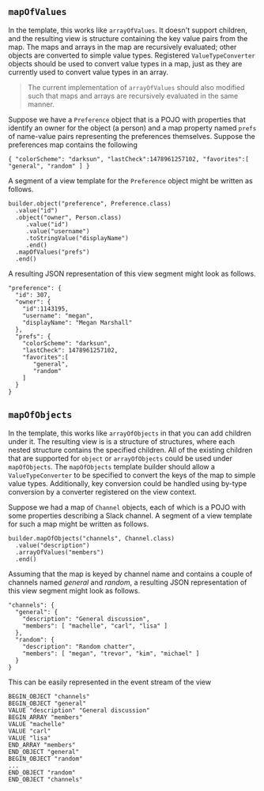 ## `mapOfValues`
In the template, this works like `arrayOfValues`. It doesn't support children, and the resulting view is structure containing the key value pairs from the map. The maps and arrays in the map are recursively evaluated; other objects are converted to simple value types.
Registered `ValueTypeConverter` objects should be used to convert value types in a map, just as they are currently used to convert value types in an array.

> The current implementation of `arrayOfValues` should also modified such that maps and arrays are recursively evaluated in the same manner.

Suppose we have a `Preference` object that is a POJO with properties that identify an owner for the object (a person) and a map property named `prefs` of name-value pairs representing the preferences themselves. Suppose the preferences map contains the following

```
{ "colorScheme": "darksun", "lastCheck":1478961257102, "favorites":[ "general", "random" ] }
```

A segment of a view template for the `Preference` object might be written as follows.

```
builder.object("preference", Preference.class)
  .value("id")
  .object("owner", Person.class)
     .value("id")
     .value("username")
     .toStringValue("displayName")
     .end()
  .mapOfValues("prefs")
  .end()
```

A resulting JSON representation of this view segment might look as follows.

```
"preference": {
  "id": 307,
  "owner": {
    "id":1143195,
    "username": "megan",
    "displayName": "Megan Marshall"
  },
  "prefs": { 
    "colorScheme": "darksun", 
    "lastCheck": 1478961257102, 
    "favorites":[ 
       "general", 
       "random" 
    ] 
  }
}
```

## `mapOfObjects`
In the template, this works like `arrayOfObjects` in that you can add children under it. The resulting view is is a structure of structures, where each nested structure contains the specified children. All of the existing children that are supported for `object` or `arrayOfObjects` could be used under `mapOfObjects`. The `mapOfObjects` template builder should allow a `ValueTypeConverter` to be specified to convert the keys of the map to simple value types. Additionally, key conversion could be handled using by-type conversion by a converter registered on the view context.

Suppose we had a map of `Channel` objects, each of which is a POJO with some properties describing a Slack channel. A segment of a view template for such a map might be written as follows.

```
builder.mapOfObjects("channels", Channel.class)
  .value("description")
  .arrayOfValues("members")
  .end()
```

Assuming that the map is keyed by channel name and contains a couple of channels named _general_ and _random_, a resulting JSON representation of this view segment might look as follows.

```
"channels": {
  "general": {
    "description": "General discussion",
    "members": [ "machelle", "carl", "lisa" ]
  },
  "random": {
    "description": "Random chatter",
    "members": [ "megan", "trevor", "kim", "michael" ]
  }
}
```

This can be easily represented in the event stream of the view

```
BEGIN_OBJECT "channels"
BEGIN_OBJECT "general"
VALUE "description" "General discussion"
BEGIN_ARRAY "members"
VALUE "machelle"
VALUE "carl"
VALUE "lisa"
END_ARRAY "members"
END_OBJECT "general"
BEGIN_OBJECT "random"
...
END_OBJECT "random"
END_OBJECT "channels"
```
